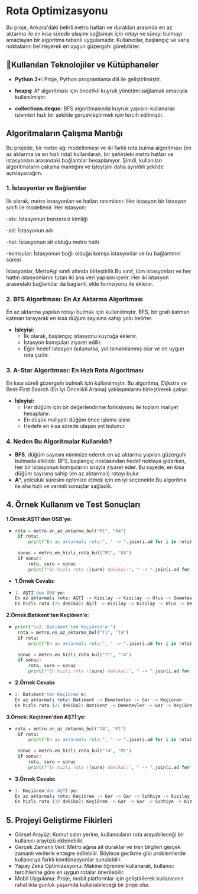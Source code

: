 # Rota Optimizasyonu
Bu proje, Ankara'daki belirli metro hatları ve durakları arasında en az aktarma ile en kısa sürede ulaşımı sağlamak için rotayı ve süreyi bulmayı amaçlayan bir algoritma tabanlı uygulamadır. Kullanıcılar, başlangıç ve varış noktalarını belirleyerek en uygun güzergahı görebilirler.

## 📌Kullanılan Teknolojiler ve Kütüphaneler
- **Python 3+:** Proje, Python programlama dili ile geliştirilmiştir.

- **heapq:** A* algoritması için öncelikli kuyruk yönetimi sağlamak amacıyla kullanılmıştır.

- **collections.deque:** BFS algoritmasında kuyruk yapısını kullanarak işlemleri hızlı bir şekilde gerçekleştirmek için tercih edilmiştir.
  
## Algoritmaların Çalışma Mantığı

Bu projede, bir metro ağı modellemesi ve iki farklı rota bulma algoritması (en az aktarma ve en hızlı rota) kullanılarak, bir şehirdeki metro hatları ve istasyonları arasındaki bağlantılar hesaplanıyor. Şimdi, kullanılan algoritmaların çalışma mantığını ve işleyişini daha ayrıntılı şekilde açıklayacağım.

### 1. **İstasyonlar ve Bağlantılar**
İlk olarak, metro istasyonları ve hatları tanımlanır. Her istasyon bir Istasyon sınıfı ile modellenir. Her istasyon:

-idx: İstasyonun benzersiz kimliği

-ad: İstasyonun adı

-hat: İstasyonun ait olduğu metro hattı

-komsular: İstasyonun bağlı olduğu komşu istasyonlar ve bu bağlantının süresi

İstasyonlar, MetroAgi sınıfı altında birleştirilir.Bu sınıf, tüm istasyonları ve her hattın istasyonlarını tutan iki ana veri yapısını içerir.
Her iki istasyon arasındaki bağlantılar da baglanti_ekle fonksiyonu ile eklenir.


### 2. **BFS Algoritması: En Az Aktarma Algoritması**
  En az aktarma yapılan rotayı bulmak için kullanılmıştır. BFS, bir grafı katman katman tarayarak en kısa düğüm sayısına sahip yolu belirler.

- **İşleyişi:**
  - İlk olarak, başlangıç istasyonu kuyruğa eklenir.
  - İstasyon komşuları ziyaret edilir.
  - Eğer hedef istasyon bulunursa, yol tamamlanmış olur ve en uygun rota çizilir.

### 3. **A-Star Algoritması: En Hızlı Rota Algoritması**
  En kısa süreli güzergahı bulmak için kullanılmıştır. Bu algoritma, Dijkstra ve Best-First Search (En İyi Öncelikli Arama) yaklaşımlarını birleştirerek çalışır.

- **İşleyişi:**
  - Her düğüm için bir değerlendirme fonksiyonu ile toplam maliyet hesaplanır.
  - En düşük maliyetli düğüm önce işleme alınır.
  - Hedefe en kısa sürede ulaşan yol bulunur.
### 4. **Neden Bu Algoritmalar Kullanıldı?**
- **BFS**, düğüm sayısını minimize ederek en az aktarma yapılan güzergahı bulmada etkilidir. BFS, başlangıç noktasından hedef noktaya giderken, her bir istasyonun komşularını sırayla ziyaret eder. Bu sayede, en kısa düğüm sayısına sahip (en az aktarmalı) rotayı bulur.
- **A***, yolculuk süresini optimize etmek için en iyi seçenektir.Bu algoritma ile aha hızlı ve verimli sonuçlar sağladık.

## 4. **Örnek Kullanım ve Test Sonuçları**
 **1.Örnek:AŞTİ'den OSB'ye:**
 - ```python
   rota = metro.en_az_aktarma_bul("M1", "K4")
    if rota:
        print("En az aktarmalı rota:", " -> ".join(i.ad for i in rota))
    
    sonuc = metro.en_hizli_rota_bul("M1", "K4")
    if sonuc:
        rota, sure = sonuc
        print(f"En hızlı rota ({sure} dakika):", " -> ".join(i.ad for i in rota))
- **1.Örnek Cevabı:**
 - ```python
   1. AŞTİ'den OSB'ye:
   En az aktarmalı rota: AŞTİ -> Kızılay -> Kızılay -> Ulus -> Demetevler -> OSB
   En hızlı rota (25 dakika): AŞTİ -> Kızılay -> Kızılay -> Ulus -> Demetevler -> OSB
 **2.Örnek:Batıkent'ten Keçiören'e:**
 - ```python
   print("\n2. Batıkent'ten Keçiören'e:")
    rota = metro.en_az_aktarma_bul("T1", "T4")
    if rota:
        print("En az aktarmalı rota:", " -> ".join(i.ad for i in rota))
    
    sonuc = metro.en_hizli_rota_bul("T1", "T4")
    if sonuc:
        rota, sure = sonuc
        print(f"En hızlı rota ({sure} dakika):", " -> ".join(i.ad for i in rota))
- **2.Örnek Cevabı:**
 - ```python
   2. Batıkent'ten Keçiören'e:
   En az aktarmalı rota: Batıkent -> Demetevler -> Gar -> Keçiören
   En hızlı rota (21 dakika): Batıkent -> Demetevler -> Gar -> Keçiören
**3.Örnek: Keçiören'den AŞTİ'ye:**
 - ```python
   rota = metro.en_az_aktarma_bul("T4", "M1")
    if rota:
        print("En az aktarmalı rota:", " -> ".join(i.ad for i in rota))
    
    sonuc = metro.en_hizli_rota_bul("T4", "M1")
    if sonuc:
        rota, sure = sonuc
        print(f"En hızlı rota ({sure} dakika):", " -> ".join(i.ad for i in rota))
- **3.Örnek Cevabı:**
 - ```python
   3. Keçiören'den AŞTİ'ye:
   En az aktarmalı rota: Keçiören -> Gar -> Gar -> Sıhhiye -> Kızılay -> AŞTİ
   En hızlı rota (19 dakika): Keçiören -> Gar -> Gar -> Sıhhiye -> Kızılay -> AŞTİ


## 5. **Projeyi Geliştirme Fikirleri**
- Görsel Arayüz: Komut satırı yerine, kullanıcıların rota arayabileceği bir kullanıcı arayüzü eklenebilir.
- Gerçek Zamanlı Veri: Metro ağına ait duraklar ve tren bilgileri gerçek zamanlı verilerle entegre edilebilir. Böylece gecikme gibi problemlerde kullanıcıya farklı kombinasyonlar sunulabilir.
- Yapay Zeka Optimizasyonu: Makine öğrenimi kullanarak, kullanıcı tercihlerine göre en uygun rotalar önerilebilir.
- Mobil Uygulama: Proje, mobil platformlar için geliştirilerek kullanıcının rahatlıkla günlük yaşamda kullanabileceği bir proje olur.




